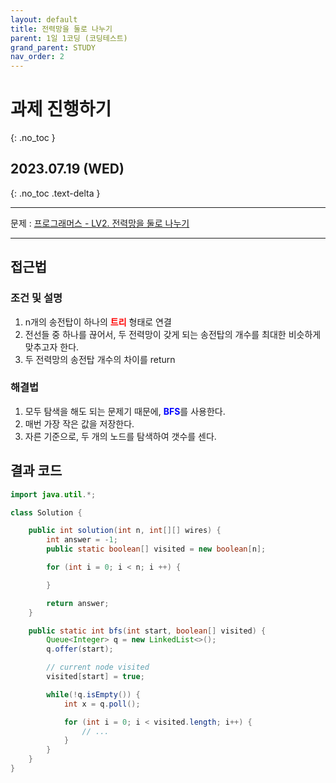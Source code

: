 ```yaml
---
layout: default
title: 전력망을 둘로 나누기
parent: 1일 1코딩 (코딩테스트)
grand_parent: STUDY
nav_order: 2
---
```


# 과제 진행하기
{: .no_toc }

## 2023.07.19 (WED)
{: .no_toc .text-delta }

---

문제 : [프로그래머스 - LV2. 전력망을 둘로 나누기](https://school.programmers.co.kr/learn/courses/30/lessons/86971)

---

## 접근법

### 조건 및 설명
1. n개의 송전탑이 하나의 <span style="color:red">**트리**</span> 형태로 연결
2. 전선들 중 하나를 끊어서, 두 전력망이 갖게 되는 송전탑의 개수를 최대한 비슷하게 맞추고자 한다.
3. 두 전력망의 송전탑 개수의 차이를 return

### 해결법
1. 모두 탐색을 해도 되는 문제기 때문에, <span style="color:blue">**BFS**</span>를 사용한다.
2. 매번 가장 작은 값을 저장한다.
3. 자른 기준으로, 두 개의 노드를 탐색하여 갯수를 센다.

## 결과 코드

```java
import java.util.*;

class Solution {

    public int solution(int n, int[][] wires) {
        int answer = -1;
        public static boolean[] visited = new boolean[n];

        for (int i = 0; i < n; i ++) {

        }

        return answer;
    }

    public static int bfs(int start, boolean[] visited) {
        Queue<Integer> q = new LinkedList<>();
        q.offer(start);

        // current node visited
        visited[start] = true;

        while(!q.isEmpty()) {
            int x = q.poll();

            for (int i = 0; i < visited.length; i++) {
                // ...
            }
        }
    }
}
```
